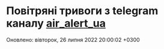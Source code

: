 # Повітряні тривоги з telegram каналу [air_alert_ua](https://t.me/air_alert_ua)

Оновлено:
вівторок, 26 липня 2022 20:00:02 +0300
